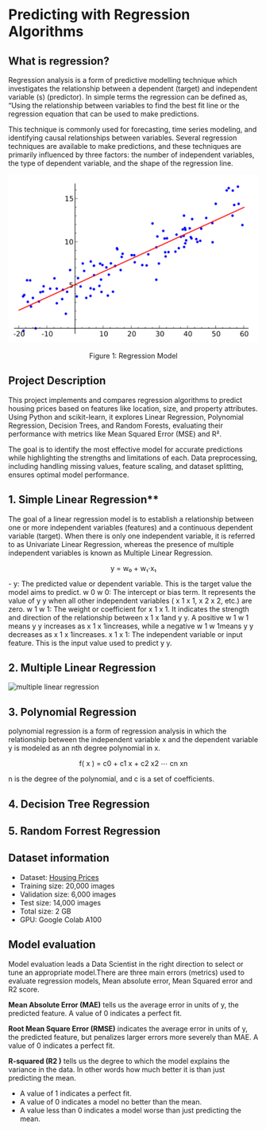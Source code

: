 # Predicting with Regression Algorithms


## What is regression?

Regression analysis is a form of predictive modelling technique which investigates the relationship between a dependent (target) and independent variable (s) (predictor). In simple terms the regression can be defined as, “Using the relationship between variables to find the best fit line or the regression equation that can be used to make predictions.

This technique is commonly used for forecasting, time series modeling, and identifying causal relationships between variables. Several regression techniques are available to make predictions, and these techniques are primarily influenced by three factors: the number of independent variables, the type of dependent variable, and the shape of the regression line.

![Regression model](/images/Regression.png)
<p align="center">Figure 1: Regression Model</p>


## Project Description


This project implements and compares regression algorithms to predict housing prices based on features like location, size, and property attributes. Using Python and scikit-learn, it explores Linear Regression, Polynomial Regression, Decision Trees, and Random Forests, evaluating their performance with metrics like Mean Squared Error (MSE) and R².

The goal is to identify the most effective model for accurate predictions while highlighting the strengths and limitations of each. Data preprocessing, including handling missing values, feature scaling, and dataset splitting, ensures optimal model performance.


## 1. Simple Linear Regression**

The goal of a linear regression model is to establish a relationship between one or more independent variables (features) and a continuous dependent variable (target). When there is only one independent variable, it is referred to as Univariate Linear Regression, whereas the presence of multiple independent variables is known as Multiple Linear Regression.

<p align="center"> y = w₀ + w₁⋅x₁ </p>
- y: The predicted value or dependent variable. This is the target value the model aims to predict.
w
0
w 
0
​	
 : The intercept or bias term. It represents the value of 
y
y when all other independent variables (
x
1
x 
1
​	
 , 
x
2
x 
2
​	
 , etc.) are zero.
w
1
w 
1
​	
 : The weight or coefficient for 
x
1
x 
1
​	
 . It indicates the strength and direction of the relationship between 
x
1
x 
1
​	
  and 
y
y. A positive 
w
1
w 
1
​	
  means 
y
y increases as 
x
1
x 
1
​	
  increases, while a negative 
w
1
w 
1
​	
 means 
y
y decreases as 
x
1
x 
1
​	
  increases.
x
1
x 
1
​	
 : The independent variable or input feature. This is the input value used to predict 
y
y.


 


## 2. Multiple Linear Regression
![multiple linear regression](https://cdn.xlstat.com/media/feature/0001/03/thumb_2138_feature_medium.png)


## 3. Polynomial Regression

polynomial regression is a form of regression analysis in which the relationship between the independent variable x and the dependent variable y is modeled as an nth degree polynomial in x.

<p align="center"> f( x ) = c0 + c1 x + c2 x2 ⋯ cn xn </p>
 n is the degree of the polynomial, and c is a set of coefficients.


## 4. Decision Tree Regression




## 5. Random Forrest Regression


 ## Dataset information
- Dataset: [Housing Prices]()
- Training size: 20,000 images
- Validation size: 6,000 images
- Test size: 14,000 images
- Total size: 2 GB
- GPU: Google Colab A100





## Model evaluation
Model evaluation leads a Data Scientist in the right direction to select or tune an appropriate model.There are three main errors (metrics) used to evaluate regression models, Mean absolute error, Mean Squared error and R2 score.

**Mean Absolute Error (MAE)** tells us the average error in units of y, the predicted feature. A value of 0 indicates a perfect fit.

**Root Mean Square Error (RMSE)** indicates the average error in units of y, the predicted feature, but penalizes larger errors more severely than MAE. A value of 0 indicates a perfect fit.

**R-squared (R2 )** tells us the degree to which the model explains the variance in the data. In other words how much better it is than just predicting the mean.

- A value of 1 indicates a perfect fit.
- A value of 0 indicates a model no better than the mean.
- A value less than 0 indicates a model worse than just predicting the mean.